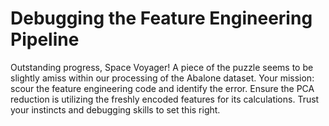 # Debugging the Feature Engineering Pipeline

Outstanding progress, Space Voyager! A piece of the puzzle seems to be slightly amiss within our processing of the Abalone dataset. Your mission: scour the feature engineering code and identify the error. Ensure the PCA reduction is utilizing the freshly encoded features for its calculations. Trust your instincts and debugging skills to set this right.